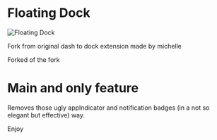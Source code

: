 # Floating Dock

![Floating Dock](./media/logo.svg)


Fork from original dash to dock extension made by michelle

Forked of the fork

# Main and only feature

Removes those ugly appIndicator and notification badges (in a not so elegant but effective) way.

Enjoy
